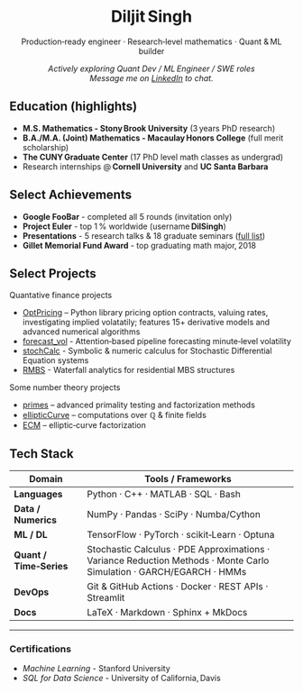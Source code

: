 <h1 align="center">Diljit Singh</h1>
<p align="center">
  Production‑ready engineer · Research‑level mathematics · Quant & ML builder
</p>

<p align="center">
  <em>Actively exploring Quant Dev / ML Engineer / SWE roles
  <br/>
  Message me on <a href="https://linkedin.com/in/singhdiljit">LinkedIn</a> to chat.</em>  
</p>


## Education (highlights)
* **M.S. Mathematics - Stony Brook University** (3 years PhD research)  
* **B.A./M.A. (Joint) Mathematics - Macaulay Honors College** (full merit scholarship)  
* **The CUNY Graduate Center** (17 PhD level math classes as undergrad)  
* Research internships @ **Cornell University** and **UC Santa Barbara**


## Select Achievements
* **Google FooBar** - completed all 5 rounds (invitation only)  
* **Project Euler** - top 1 % worldwide (username **DilSingh**)  
* **Presentations** - 5 research talks & 18 graduate seminars ([full list](https://github.com/Diljit22/Presentations))  
* **Gillet Memorial Fund Award** - top graduating math major, 2018

## Select Projects

Quantative finance projects

* [OptPricing](https://diljit22.github.io/quantFin) – Python library pricing option contracts, valuing rates, investigating implied volatatily; features 15+ derivative models and advanced numerical algorithms
* [forecast_vol](https://github.com/Diljit22/forecast_vol) - Attention‑based pipeline forecasting minute‑level volatility
* [stochCalc](https://github.com/Diljit22/stochCalc) - Symbolic & numeric calculus for Stochastic Differential Equation systems
* [RMBS](https://github.com/Diljit22/rmbs) - Waterfall analytics for residential MBS structures

Some number theory projects

* [primes](https://github.com/Diljit22/primes) – advanced primality testing and factorization methods 
* [ellipticCurve](https://github.com/Diljit22/ellipticCurve) – computations over ℚ & finite fields  
* [ECM](https://github.com/Diljit22/ECM) – elliptic‑curve factorization


</details>

## Tech Stack
| Domain | Tools / Frameworks |
|--------|--------------------|
| **Languages** | Python · C++ · MATLAB · SQL · Bash |
| **Data / Numerics** | NumPy · Pandas · SciPy · Numba/Cython |
| **ML / DL** | TensorFlow · PyTorch · scikit‑Learn · Optuna |
| **Quant / Time‑Series** | Stochastic Calculus · PDE Approximations · Variance Reduction Methods · Monte Carlo Simulation · GARCH/EGARCH · HMMs |
| **DevOps** | Git & GitHub Actions · Docker · REST APIs · Streamlit |
| **Docs** | LaTeX · Markdown · Sphinx + MkDocs |
---

### Certifications
* *Machine Learning* - Stanford University
* *SQL for Data Science* - University of California, Davis

